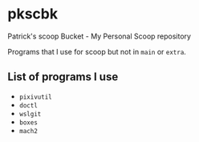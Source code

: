 # pkscbk
Patrick's scoop Bucket - My Personal Scoop repository

Programs that I use for scoop but not in `main` or `extra`.

## List of programs I use
- `pixivutil`
- `doctl`
- `wslgit`
- `boxes`
- `mach2`